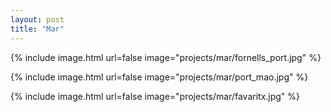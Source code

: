 ```yaml
---
layout: post
title: "Mar"
---
```


{% include image.html url=false image="projects/mar/fornells_port.jpg" %}

{% include image.html url=false image="projects/mar/port_mao.jpg" %}

{% include image.html url=false image="projects/mar/favaritx.jpg" %}
